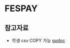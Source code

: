 # FESPAY

## 참고자료

- 학생 csv COPY 가능 [godoc](https://godoc.org/github.com/go-pg/pg#example-DB-CopyFrom)